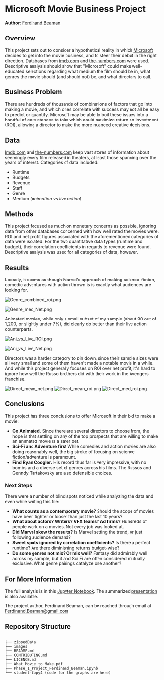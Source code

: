 

# Microsoft Movie Business Project


**Author**: [Ferdinand Beaman](mailto:Ferdinand.Beaman@gmail.com)

## Overview

This project sets out to consider a hypothetical reality in which [Microsoft](https://www.microsoft.com/en-us/) decides to get into the movie business, and to steer their debut in the right direction. Databases from [imdb.com](https://www.imdb.com/) and [the-numbers.com](https://www.the-numbers.com/) were used. Descriptive analysis should show that "Microsoft" could make well-educated selections regarding what medium the film should be in, what genres the movie should (and should not) be, and what directors to call.

## Business Problem

There are hundreds of thousands of combinations of factors that go into making a movie, and which ones correlate with success may not all be easy to predict or quantify. Microsoft may be able to boil these issues into a handful of core stances to take which could maximize return on investment (ROI), allowing a director to make the more nuanced creative decisions.

## Data

[Imdb.com](https://www.imdb.com/) and [the-numbers.com](https://www.the-numbers.com/) keep vast stores of information about seemingly every film released in theaters, at least those spanning over the years of interest. Categories of data included:
- Runtime
- Budgets
- Revenue
- Staff
- Genre
- Medium (*animation vs live action*)

## Methods

This project focused as much on monetary concerns as possible, ignoring data from other databases concerned with how well rated the movies were. ROI and net profit figures associated with the aforementioned categories of data were isolated. For the two quantitative data types (runtime and budget), their correlation coefficients in regards to revenue were found. Descriptive analysis was used for all categories of data, however. 

## Results

Loosely, it seems as though Marvel's approach of making science-fiction, comedic adventures with action thrown is is exactly what audiences are looking for.


![Genre_combined_roi.png](./images/Genre_combined_roi.png)

![Genre_med_Net.png](./images/Genre_med_Net.png)

Animated movies, while only a small subset of my sample (about 90 out of 1,200, or slightly under 7%), did clearly do better than their live action counterparts.

![Ani_vs_Live_ROI.png](./images/Ani_vs_Live_ROI.png)

![Ani_vs_Live_Net.png](./images/Ani_vs_Live_Net.png)


Directors was a harder category to pin down, since their sample sizes were all very small and some of them haven't made a notable movie in a while. And while this project generally focuses on ROI over net profit, it's hard to ignore how well the Russo brothers did with their work in the Avengers franchise.

![Direct_mean_net.png](./images/Direct_mean_net.png)
![Direct_mean_roi.png](./images/Direct_mean_roi.png)
![Direct_med_roi.png](./images/Direct_med_roi.png)


## Conclusions

This project has three conclusions to offer Microsoft in their bid to make a movie:

- **Go Animated.** Since there are several directors to choose from, the hope is that settling on any of the top prospects that are willing to make an animated movie is a safer bet.
- **Sci-Fi and Adventure first** While comedies and action movies are also doing reasonably well, the big stroke of focusing on science fiction/adventure is paramount.
- **Find Ryan Coogler.** His record thus far is very impressive, with no bombs and a diverse set of genres across his films. The Russos and Genndy Tartakovsky are also defensible choices.

### Next Steps

There were a number of blind spots noticed while analyzing the data and even while writing this file:

- **What counts as a contemporary movie?** Should the scope of movies have been tighter or looser than just the last 10 years?
- **What about actors? Writers? VFX teams? Ad firms?** Hundreds of people work on a movies. Not every job was looked at.
- **Did Marvel skew the results?** Is Marvel setting the trend, or just following audience demand?
- **Sweet spots ignored by correlation coefficients?** Is there a perfect runtime? Are there diminishing returns budget-wise?
- **Do some genres not mix? Or mix well?** Fantasy did admirably well across my sample, but it and Sci Fi are often considered mutually exclusive. What genre pairings catalyze one another?

## For More Information

The full analysis is in this [Jupyter Notebook](./Phase_1_Project_Ferdinand_Beaman.ipynb). The summarized [presentation](./presentation.pdf) is also available.

The project author, Ferdinand Beaman, can be reached through email at [Ferdinand.Beaman@gmail.com](mailto:Ferdinand.Beaman@gmail.com)


## Repository Structure

```

├── zippedData
├── images
├── README.md
├── CONTRIBUTING.md
├── LICENCE.md
├── What_Movie_to_Make.pdf
├── Phase_1_Project_Ferdinand_Beaman.ipynb
└── student-Copy4 (code for the graphs are here)
```